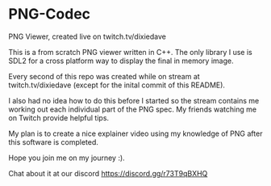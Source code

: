 # PNG-Codec
PNG Viewer, created live on twitch.tv/dixiedave

This is a from scratch PNG viewer written in C++.
The only library I use is SDL2 for a cross platform
way to display the final in memory image.

Every second of this repo was created while on
stream at twitch.tv/dixiedave (except for the inital 
commit of this README).

I also had no idea how to do this before I started so
the stream contains me working out each individual 
part of the PNG spec. My friends watching me on
Twitch provide helpful tips.

My plan is to create a nice
explainer video using my knowledge of PNG after
this software is completed.

Hope you join me on my journey :).

Chat about it at our discord https://discord.gg/r73T9qBXHQ
